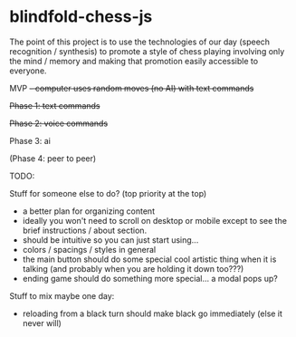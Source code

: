 # blindfold-chess-js
The point of this project is to use the technologies of our day (speech recognition / synthesis) to promote a style of chess playing involving only the mind / memory and making that promotion easily accessible to everyone.

MVP
~~- computer uses random moves (no AI) with text commands~~

~~Phase 1: text commands~~

~~Phase 2: voice commands~~

Phase 3: ai

(Phase 4: peer to peer)

TODO:

Stuff for someone else to do? (top priority at the top)
 - a better plan for organizing content
  - ideally you won't need to scroll on desktop or mobile except to see the brief instructions / about section.
  - should be intuitive so you can just start using...
 - colors / spacings / styles in general
 - the main button should do some special cool artistic thing when it is talking (and probably when you are holding it down too???)
 - ending game should do something more special... a modal pops up?

Stuff to mix maybe one day:
 - reloading from a black turn should make black go immediately (else it never will)
